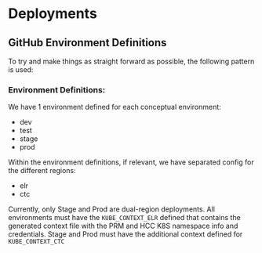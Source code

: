 # Deployments

## GitHub Environment Definitions

To try and make things as straight forward as possible, the following pattern is used:

### Environment Definitions:

We have 1 environment defined for each conceptual environment:

- dev
- test
- stage
- prod

Within the environment definitions, if relevant, we have separated config for the different regions:

- elr
- ctc

Currently, only Stage and Prod are dual-region deployments. All environments must have the `KUBE_CONTEXT_ELR` defined that
contains the generated context file with the PRM and HCC K8S namespace info and credentials. Stage and Prod must have
the additional context defined for `KUBE_CONTEXT_CTC`
